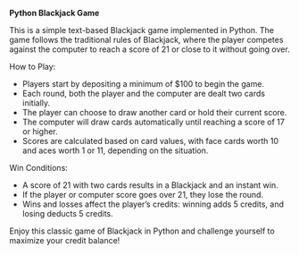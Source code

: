 **Python Blackjack Game**

This is a simple text-based Blackjack game implemented in Python. The game follows the traditional rules of Blackjack, where the player competes against the computer to reach a score of 21 or close to it without going over.

How to Play:
  - Players start by depositing a minimum of $100 to begin the game.
  - Each round, both the player and the computer are dealt two cards initially.
  - The player can choose to draw another card or hold their current score.
  - The computer will draw cards automatically until reaching a score of 17 or higher.
  - Scores are calculated based on card values, with face cards worth 10 and aces worth 1 or 11, depending on the situation.

    
Win Conditions:
  - A score of 21 with two cards results in a Blackjack and an instant win.
  - If the player or computer score goes over 21, they lose the round.
  - Wins and losses affect the player’s credits: winning adds 5 credits, and losing deducts 5 credits.

    
Enjoy this classic game of Blackjack in Python and challenge yourself to maximize your credit balance!

